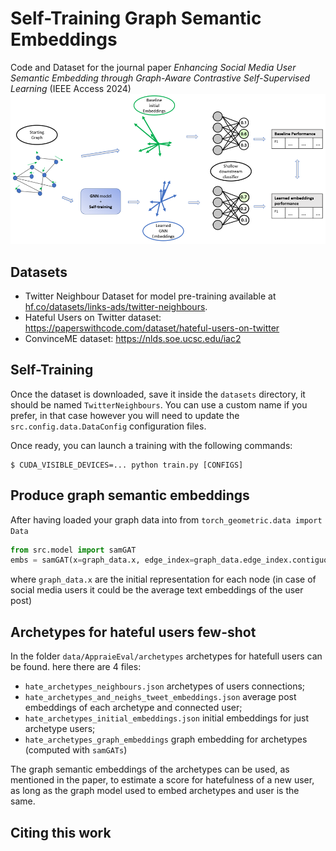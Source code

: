# Self-Training Graph Semantic Embeddings
Code and Dataset for the journal paper _Enhancing Social Media User Semantic Embedding through Graph-Aware Contrastive Self-Supervised Learning_ (IEEE Access 2024)
![image](evaluation_gnn.png)

## Datasets
- Twitter Neighbour Dataset for model pre-training available at [hf.co/datasets/links-ads/twitter-neighbours](https://huggingface.co/datasets/links-ads/twitter-neighbours).
- Hateful Users on Twitter dataset: https://paperswithcode.com/dataset/hateful-users-on-twitter
- ConvinceME dataset: https://nlds.soe.ucsc.edu/iac2

## Self-Training
Once the dataset is downloaded, save it inside the `datasets` directory, it should be named `TwitterNeighbours`. You can use a custom name if you prefer, in that case however you will need to update the ```src.config.data.DataConfig``` configuration files.

Once ready, you can launch a training with the following commands:

```console
$ CUDA_VISIBLE_DEVICES=... python train.py [CONFIGS]
```

## Produce graph semantic embeddings
After having loaded your graph data into from `torch_geometric.data import Data`
```python
from src.model import samGAT
embs = samGAT(x=graph_data.x, edge_index=graph_data.edge_index.contiguous())
```

where `graph_data.x` are the initial representation for each node (in case of social media users it could be the average text embeddings of the user post)


## Archetypes for hateful users few-shot
In the folder `data/AppraieEval/archetypes` archetypes for hatefull users can be found.
here there are 4 files:
- `hate_archetypes_neighbours.json` archetypes of users connections;
- `hate_archetypes_and_neighs_tweet_embeddings.json` average post embeddings of each archetype and connected user;
- `hate_archetypes_initial_embeddings.json` initial embeddings for just archetype users;
- `hate_archetypes_graph_embeddings` graph embedding for archetypes (computed with ```samGATs```)

The graph semantic embeddings of the archetypes can be used, as mentioned in the paper, to estimate a score for hatefulness of a new user, as long as the graph model used to embed archetypes and user is the same.

## Citing this work
```bibtex



